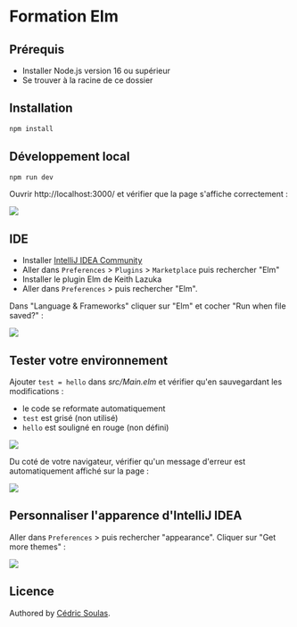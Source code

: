 # Formation Elm

## Prérequis

-   Installer Node.js version 16 ou supérieur
-   Se trouver à la racine de ce dossier

## Installation

```bash
npm install
```

## Développement local

```bash
npm run dev
```

Ouvrir http://localhost:3000/ et vérifier que la page s'affiche correctement :

<img src="https://user-images.githubusercontent.com/802010/177266915-ba0bcae3-0c7b-4dd1-a3d9-5997c315e131.png">

## IDE

-   Installer [IntelliJ IDEA Community](https://www.jetbrains.com/fr-fr/idea/download)
-   Aller dans `Preferences` > `Plugins` > `Marketplace` puis rechercher "Elm"
-   Installer le plugin Elm de Keith Lazuka
-   Aller dans `Preferences` > puis rechercher "Elm".

Dans "Language & Frameworks" cliquer sur "Elm" et cocher "Run when file saved?" :

<img src="https://user-images.githubusercontent.com/802010/177267238-acb94394-2f44-4f73-83ca-68756e584677.png">


## Tester votre environnement

Ajouter `test = hello` dans _src/Main.elm_ et vérifier qu'en sauvegardant les modifications :
- le code se reformate automatiquement
- `test` est grisé (non utilisé)
- `hello` est souligné en rouge (non défini)

![](https://user-images.githubusercontent.com/802010/177266883-de831d04-6b57-4361-8757-73ee5b8e7a1b.gif)

Du coté de votre navigateur, vérifier qu'un message d'erreur est automatiquement affiché sur la page :

<img src="https://user-images.githubusercontent.com/802010/177296766-901a2be4-0825-445f-b7b5-a6ce334a578b.png">

## Personnaliser l'apparence d'IntelliJ IDEA

Aller dans `Preferences` > puis rechercher "appearance". Cliquer sur "Get more themes" :

![](https://user-images.githubusercontent.com/802010/177265830-caab61e3-ded5-4355-a2eb-c2dc93ef0fa5.png)


## Licence

Authored by [Cédric Soulas](https://twitter.com/CedricSoulas).
